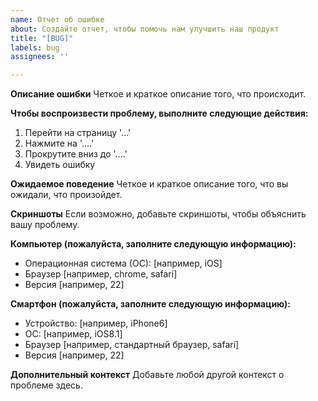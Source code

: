 ```yaml
---
name: Отчет об ошибке
about: Создайте отчет, чтобы помочь нам улучшить наш продукт
title: "[BUG]"
labels: bug
assignees: ''

---
```


**Описание ошибки**
Четкое и краткое описание того, что происходит.

**Чтобы воспроизвести проблему, выполните следующие действия:**

1. Перейти на страницу '...'
2. Нажмите на '....'
3. Прокрутите вниз до '....'
4. Увидеть ошибку

**Ожидаемое поведение**
Четкое и краткое описание того, что вы ожидали, что произойдет.

**Скриншоты**
Если возможно, добавьте скриншоты, чтобы объяснить вашу проблему.

**Компьютер (пожалуйста, заполните следующую информацию):**

- Операционная система (ОС): [например, iOS]
- Браузер [например, chrome, safari]
- Версия [например, 22]

**Смартфон (пожалуйста, заполните следующую информацию):**

- Устройство: [например, iPhone6]
- ОС: [например, iOS8.1]
- Браузер [например, стандартный браузер, safari]
- Версия [например, 22]

**Дополнительный контекст**
Добавьте любой другой контекст о проблеме здесь.
